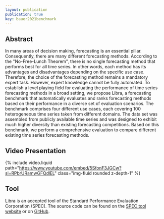```yaml
---
layout: publication
publication: true
key: bauer2021benchmark
---
```


## Abstract
In many areas of decision making, forecasting is an essential pillar. Consequently, there are many different forecasting methods. According to the "No-Free-Lunch Theorem", there is no single forecasting method that performs best for all time series. In other words, each method has its advantages and disadvantages depending on the specific use case. Therefore, the choice of the forecasting method remains a mandatory expert task. However, expert knowledge cannot be fully automated. To establish a level playing field for evaluating the performance of time series forecasting methods in a broad setting, we propose Libra, a forecasting benchmark that automatically evaluates and ranks forecasting methods based on their performance in a diverse set of evaluation scenarios. The benchmark comprises four different use cases, each covering 100 heterogeneous time series taken from different domains. The data set was assembled from publicly available time series and was designed to exhibit much higher diversity than existing forecasting competitions. Based on this benchmark, we perform a comprehensive evaluation to compare different existing time series forecasting methods.

## Video Presentation
{% include video.liquid path="https://www.youtube.com/embed/5SfonF3JGCw?si=RPbrURamwGFQdlEL" class="img-fluid rounded z-depth-1" %}

## Tool
Libra is an accepted tool of the Standard Performance Evaluation Corporation (SPEC). The source code can be found on the [SPEC tool website](https://research.spec.org/tools/overview/libra/) or on [GitHub](https://github.com/DescartesResearch/ForecastBenchmark). 